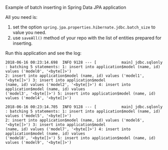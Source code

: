 Example of batch inserting in Spring Data JPA application

All you need is:

1) set the option `spring.jpa.properties.hibernate.jdbc.batch_size` to value you need.
2) use `saveAll()` method of your repo with the list of entities prepared for inserting.

Run this application and see the log:

```
2018-06-16 00:23:14.698  INFO 9128 --- [           main] jdbc.sqlonly                             : batching 5 statements: 1: insert into application$model (name, id) values ('model0', '<byte[]>') 
2: insert into application$model (name, id) values ('model1', '<byte[]>') 3: insert into application$model 
(name, id) values ('model2', '<byte[]>') 4: insert into application$model (name, id) values 
('model3', '<byte[]>') 5: insert into application$model (name, id) values ('model4', '<byte[]>') 

2018-06-16 00:23:14.705  INFO 9128 --- [           main] jdbc.sqlonly                             : batching 5 statements: 1: insert into application$model (name, id) values ('model5', '<byte[]>') 
2: insert into application$model (name, id) values ('model6', '<byte[]>') 3: insert into application$model 
(name, id) values ('model7', '<byte[]>') 4: insert into application$model (name, id) values 
('model8', '<byte[]>') 5: insert into application$model (name, id) values ('model9', '<byte[]>') 
```